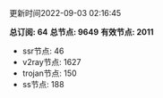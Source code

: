 更新时间2022-09-03 02:16:45

**总订阅: 64**
**总节点: 9649**
**有效节点: 2011**
- ssr节点: 46
- v2ray节点: 1627
- trojan节点: 150
- ss节点: 188
